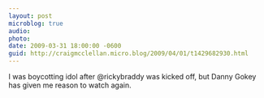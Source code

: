 ```yaml
---
layout: post
microblog: true
audio: 
photo: 
date: 2009-03-31 18:00:00 -0600
guid: http://craigmcclellan.micro.blog/2009/04/01/t1429682930.html
---
```

I was boycotting idol after @rickybraddy was kicked off, but Danny Gokey has given me reason to watch again.
